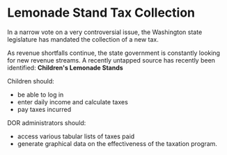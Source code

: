 # Lemonade Stand Tax Collection

In a narrow vote on a very controversial issue, the Washington state legislature has mandated the collection of a new tax.

As revenue shortfalls continue, the state government is constantly looking for new revenue streams. A recently untapped source has recently been identified: **Children's Lemonade Stands**

Children should:

* be able to log in
* enter daily income and calculate taxes
* pay taxes incurred


DOR administrators should:

* access various tabular lists of taxes paid
* generate graphical data on the effectiveness of the taxation program.
